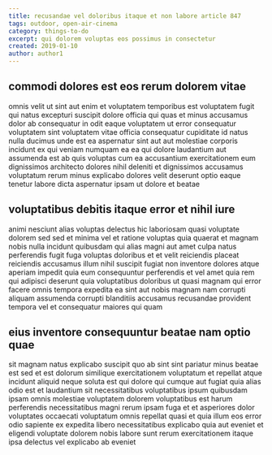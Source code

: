 ```yaml
---
title: recusandae vel doloribus itaque et non labore article 847
tags: outdoor, open-air-cinema
category: things-to-do
excerpt: qui dolorem voluptas eos possimus in consectetur
created: 2019-01-10
author: author1
---
```


## commodi dolores est eos rerum dolorem vitae

omnis velit ut sint aut enim et voluptatem temporibus est voluptatem fugit qui natus excepturi suscipit dolore officia qui quas et minus accusamus dolor ab consequatur in odit eaque voluptatem ut error consequatur voluptatem sint voluptatem vitae officia consequatur cupiditate id natus nulla ducimus unde est ea aspernatur sint aut aut molestiae corporis incidunt ex qui veniam numquam ea ea qui dolore laudantium aut assumenda est ab quis voluptas cum ea accusantium exercitationem eum dignissimos architecto dolores nihil deleniti et dignissimos accusamus voluptatum rerum minus explicabo dolores velit deserunt optio eaque tenetur labore dicta aspernatur ipsam ut dolore et beatae

## voluptatibus debitis itaque error et nihil iure

animi nesciunt alias voluptas delectus hic laboriosam quasi voluptate dolorem sed sed et minima vel et ratione voluptas quia quaerat et magnam nobis nulla incidunt quibusdam qui alias magni aut amet culpa natus perferendis fugit fuga voluptas doloribus et et velit reiciendis placeat reiciendis accusamus illum nihil suscipit fugiat non inventore dolores atque aperiam impedit quia eum consequuntur perferendis et vel amet quia rem qui adipisci deserunt quia voluptatibus doloribus ut quasi magnam qui error facere omnis tempora expedita ea sint aut nobis magnam nam corrupti aliquam assumenda corrupti blanditiis accusamus recusandae provident tempora vel et consequatur maiores qui quam

## eius inventore consequuntur beatae nam optio quae

sit magnam natus explicabo suscipit quo ab sint sint pariatur minus beatae est sed et est dolorum similique exercitationem voluptatum et repellat atque incidunt aliquid neque soluta est qui dolore qui cumque aut fugiat quia alias odio est et laudantium sit necessitatibus voluptatibus ipsum quibusdam ipsam omnis molestiae voluptatem dolorem voluptatibus est harum perferendis necessitatibus magni rerum ipsam fuga et et asperiores dolor voluptates occaecati voluptatum omnis repellat quasi et quia illum eos error odio sapiente ex expedita libero necessitatibus explicabo quia aut eveniet et eligendi voluptate dolorem nobis labore sunt rerum exercitationem itaque ipsa delectus vel explicabo ab eveniet

